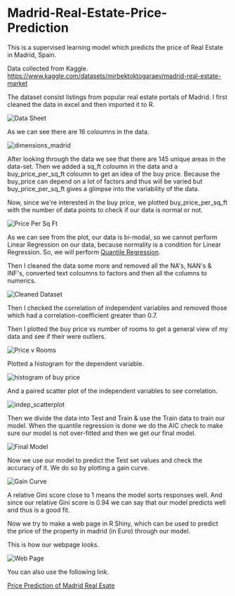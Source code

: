 # Madrid-Real-Estate-Price-Prediction
This is a supervised learning model which predicts the price of Real Estate in Madrid, Spain.

Data collected from Kaggle.
https://www.kaggle.com/datasets/mirbektoktogaraev/madrid-real-estate-market

The dataset consist listings from popular real estate portals of Madrid. I first cleaned the data in excel and then imported it to R.

![Data Sheet](https://user-images.githubusercontent.com/97380339/164229661-9ddcf118-9ac9-4c68-a9e0-21127acb4b8d.png)

As we can see there are 16 coloumns in the data.

![dimensions_madrid](https://user-images.githubusercontent.com/97380339/164283751-d7891fbd-e11c-46c8-94af-d9fd7465169e.png)

After looking through the data we see that there are 145 unique areas in the data-set.
Then we added a sq_ft coloumn in the data and a buy_price_per_sq_ft coloumn to get an idea of the buy price. Because the buy_price can depend on a lot of factors and thus will be varied but buy_price_per_sq_ft gives a glimpse into the variability of the data.

Now, since we're interested in the buy price, we plotted buy_price_per_sq_ft with the number of data points to check if our data is normal or not.

![Price Per Sq Ft](https://user-images.githubusercontent.com/97380339/164281667-55990fe7-5e8c-4cef-8eb7-6e1b65f17bb8.png)

As we can see from the plot, our data is bi-modal, so we cannot perform Linear Regression on our data, because normality is a condition for Linear Regression.
So, we will perform [Quantile Regression](https://en.wikipedia.org/wiki/Quantile_regression).

Then I cleaned the data some more and removed all the NA's, NAN's & INF's, converted text coloumns to factors and then all the columns to numerics.

![Cleaned Dataset](https://user-images.githubusercontent.com/97380339/165928474-9065bd78-b7ab-498a-b5e0-9a940feef768.png)

Then I checked the correlation of independent variables and removed those which had a correlation-coefficient greater than 0.7.

Then I plotted the buy price vs number of rooms to get a general view of my data and see if their were outliers.

![Price v Rooms](https://user-images.githubusercontent.com/97380339/165929168-67966d88-d5b9-4921-842d-cefcb37c342a.png)

Plotted a histogram for the dependent variable.

![histogram of buy price](https://user-images.githubusercontent.com/97380339/165929406-1380122d-badc-411a-873d-5aa79a50d1d3.png)

And a paired scatter plot of the independent variables to see correlation.

![indep_scatterplot](https://user-images.githubusercontent.com/97380339/165938568-fb1239a7-c70a-4e70-834c-d6ce82570bd2.png)


Then we divide the data into Test and Train & use the Train data to train our model.
When the quantile regression is done we do the AIC check to make sure our model is not over-fitted and then we get our final model.

![Final Model](https://user-images.githubusercontent.com/97380339/165948702-d5a4dc95-6315-4947-ae53-19a918fb40a2.png)


Now we use our model to predict the Test set values and check the accuracy of it.
We do so by plotting a gain curve.


![Gain Curve](https://user-images.githubusercontent.com/97380339/165949292-8ea0e93e-d4b7-48a5-8039-2de972a91f4c.png)


A relative Gini score close to 1 means the model sorts responses well.
And since our relative Gini score is 0.94 we can say that our model predicts well and thus is a good fit.

Now we try to make a web page in R Shiny, which can be used to predict the price of the property in madrid (in Euro) through our model.

This is how our webpage looks.

![Web Page](https://user-images.githubusercontent.com/97380339/165949920-4b7fce04-acec-4304-986a-0ccdad616c06.png)


You can also use the following link.

[Price Prediction of Madrid Real Esate](http://127.0.0.1:4164/)

